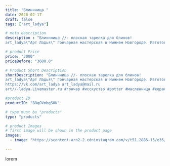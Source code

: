 ```yaml
---
title: "Блиннница "
date: 2020-02-17
draft: false
tags: ["art_ladya"]

# meta description
description : "Блиннница //- плоская тарелка для блинов! 
art_ladya\"Арт Ладья\" Гончарная мастерская в Нижнем Новгороде. Изготовление керамики и мастер//-классы по обучению. "

# product Price
price: "3000"
priceBefore: "3600.0"

# Product Short Description
shortDescription: "Блиннница //- плоская тарелка для блинов! 
art_ladya\"Арт Ладья\" Гончарная мастерская в Нижнем Новгороде. Изготовление керамики и мастер//-классы по обучению. 
https://vk.com/art_ladya art_ladya@mail.ru 
art//-ladya.Livemaster.ru #гончар #исскуство #potter #масленница #керамикаручнаяработа #гончарнаямастерская #handmade #посудаизглины #керамика #гончарнаяпосуда #эксклюзивнаякерамика #dishes #decor #ceramicar #блины #claygoods #фактура #earthenware #ceramic #design #restaurant #ceramicart #блинница #авторскаякерамика #bowl #dish #тарелка #plate"

#product ID
productID: "B8qOVmbgS0K"

# type must be "products"
type: "products"

# product Images
# first image will be shown in the product page
images:
  - image: "https://scontent-arn2-2.cdninstagram.com/v/t51.2885-15/e35/81306440_1584588228359681_107289795568470230_n.jpg?se=7&tp=1&_nc_ht=scontent-arn2-2.cdninstagram.com&_nc_cat=105&_nc_ohc=ApPnDBGxnR0AX-uaVSa&ccb=7-4&oh=9dde0ef1bb2fd5b63c2226b7a115e1b7&oe=60837CF5&_nc_sid=86f79a&ig_cache_key=MjI0NTY3MDQyMTIyMTQyMDI5OA%3D%3D.2-ccb7-4"

---
```

lorem
